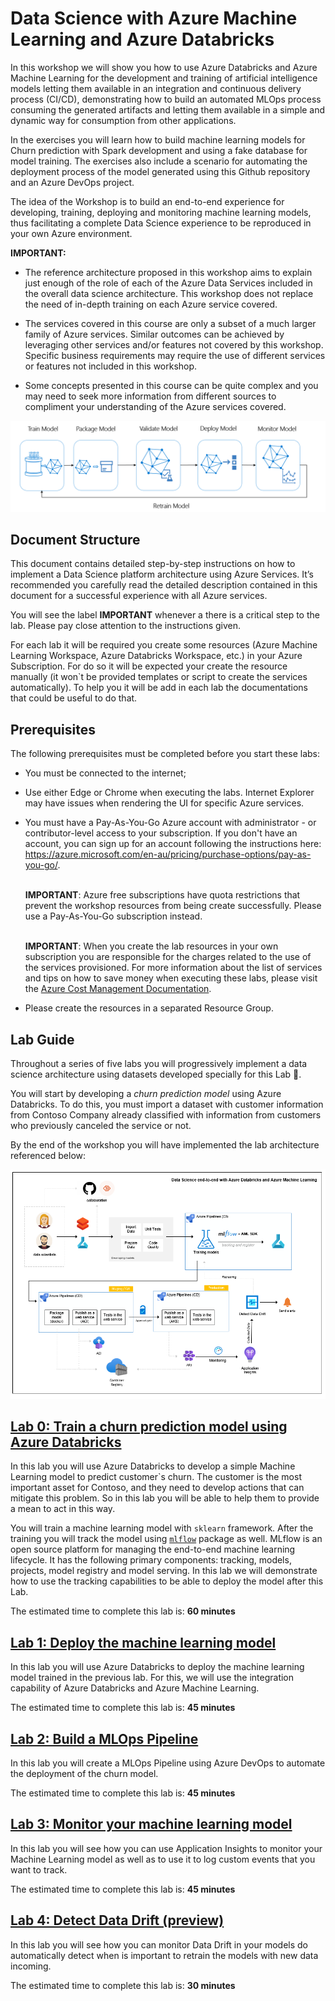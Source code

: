 # Data Science with Azure Machine Learning and Azure Databricks

In this workshop we will show you how to use Azure Databricks and Azure Machine Learning for the development and training of artificial intelligence models letting them available in an integration and continuous delivery process (CI/CD), demonstrating how to build an automated MLOps process consuming the generated artifacts and letting them available in a simple and dynamic way for consumption from other applications.

In the exercises you will learn how to build machine learning models for Churn prediction with Spark development and using a fake database for model training. The exercises also include a scenario for automating the deployment process of the model generated using this Github repository and an Azure DevOps project.

The idea of ​​the Workshop is to build an end-to-end experience for developing, training, deploying and monitoring machine learning models, thus facilitating a complete Data Science experience to be reproduced in your own Azure environment.

**IMPORTANT:**

* The reference architecture proposed in this workshop aims to explain just enough of the role of each of the Azure Data Services included in the overall data science architecture. This workshop does not replace the need of in-depth training on each Azure service covered.

* The services covered in this course are only a subset of a much larger family of Azure services. Similar outcomes can be achieved by leveraging other services and/or features not covered by this workshop. Specific business requirements may require the use of different services or features not included in this workshop.

* Some concepts presented in this course can be quite complex and you may need to seek more information from different sources to compliment your understanding of the Azure services covered.

![](/images/ml-lifecycle.png)

## Document Structure

This document contains detailed step-by-step instructions on how to implement a Data Science platform architecture using Azure Services. It’s recommended you carefully read the detailed description contained in this document for a successful experience with all Azure services.

You will see the label **IMPORTANT** whenever a there is a critical step to the lab. Please pay close attention to the instructions given.

For each lab it will be required you create some resources (Azure Machine Learning Workspace, Azure Databricks Workspace, etc.) in your Azure Subscription. For do so it will be expected your create the resource manually (it won`t be provided templates or script to create the services automatically). To help you it will be add in each lab the documentations that could be useful to do that.

## Prerequisites

The following prerequisites must be completed before you start these labs:

* You must be connected to the internet;

* Use either Edge or Chrome when executing the labs. Internet Explorer may have issues when rendering the UI for specific Azure services.

* You must have a Pay-As-You-Go Azure account with administrator - or contributor-level access to your subscription. If you don't have an account, you can sign up for an account following the instructions here: https://azure.microsoft.com/en-au/pricing/purchase-options/pay-as-you-go/.

    <br>**IMPORTANT**: Azure free subscriptions have quota restrictions that prevent the workshop resources from being create successfully. Please use a Pay-As-You-Go subscription instead.

    <br>**IMPORTANT**: When you create the lab resources in your own subscription you are responsible for the charges related to the use of the services provisioned. For more information about the list of services and tips on how to save money when executing these labs, please visit the [Azure Cost Management Documentation](https://docs.microsoft.com/en-us/azure/cost-management-billing/cost-management-billing-overview#:~:text=%20Understand%20Azure%20Cost%20Management%20%201%20Plan,the%20Azure%20Cost%20Management%20%20Billing...%20More%20).

* Please create the resources in a separated Resource Group.

## Lab Guide

Throughout a series of five labs you will progressively implement a data science architecture using datasets developed specially for this Lab 🤩.

You will start by developing a *churn prediction model* using Azure Databricks. To do this, you must import a dataset with customer information from Contoso Company already classified with information from customers who previously canceled the service or not.

By the end of the workshop you will have implemented the lab architecture referenced below:

![](/images/data-science-architecture.png)

## [Lab 0: Train a churn prediction model using Azure Databricks](labs/lab-0/Lab0.md)

In this lab you will use Azure Databricks to develop a simple Machine Learning model to predict customer`s churn. The customer is the most important asset for Contoso, and they need to develop actions that can mitigate this problem. So in this lab you will be able to help them to provide a mean to act in this way.

You will train a machine learning model with `sklearn` framework. After the training you will track the model using [`mlflow`](https://docs.microsoft.com/pt-br/azure/databricks/applications/mlflow/) package as well. MLflow is an open source platform for managing the end-to-end machine learning lifecycle. It has the following primary components: tracking, models, projects, model registry and model serving. In this lab we will demonstrate how to use the tracking capabilities to be able to deploy the model after this Lab.

The estimated time to complete this lab is: **60 minutes**

## [Lab 1: Deploy the machine learning model](labs/lab-1/Lab1.md)

In this lab you will use Azure Databricks to deploy the machine learning model trained in the previous lab. For this, we will use the integration capability of Azure Databricks and Azure Machine Learning.

The estimated time to complete this lab is: **45 minutes**

## [Lab 2: Build a MLOps Pipeline](labs/lab-2/Lab2.md)

In this lab you will create a MLOps Pipeline using Azure DevOps to automate the deployment of the churn model.

The estimated time to complete this lab is: **45 minutes**

## [Lab 3: Monitor your machine learning model](labs/lab-3/Lab3.md)

In this lab you will see how you can use Application Insights to monitor your Machine Learning model as well as to use it to log custom events that you want to track.

The estimated time to complete this lab is: **45 minutes**

## [Lab 4: Detect Data Drift (preview)](labs/lab-4/Lab4.md)

In this lab you will see how you can monitor Data Drift in your models do automatically detect when is important to retrain the models with new data incoming.

The estimated time to complete this lab is: **30 minutes**
